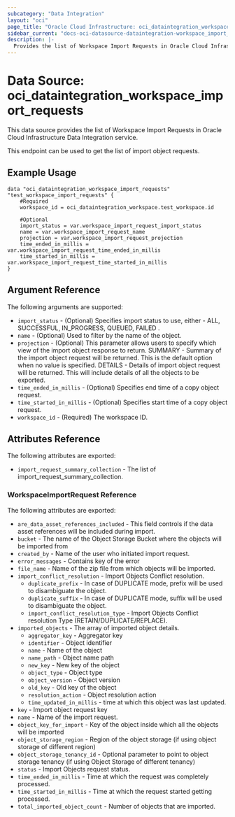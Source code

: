 ```yaml
---
subcategory: "Data Integration"
layout: "oci"
page_title: "Oracle Cloud Infrastructure: oci_dataintegration_workspace_import_requests"
sidebar_current: "docs-oci-datasource-dataintegration-workspace_import_requests"
description: |-
  Provides the list of Workspace Import Requests in Oracle Cloud Infrastructure Data Integration service
---
```


# Data Source: oci_dataintegration_workspace_import_requests
This data source provides the list of Workspace Import Requests in Oracle Cloud Infrastructure Data Integration service.

This endpoint can be used to get the list of import object requests.


## Example Usage

```hcl
data "oci_dataintegration_workspace_import_requests" "test_workspace_import_requests" {
	#Required
	workspace_id = oci_dataintegration_workspace.test_workspace.id

	#Optional
	import_status = var.workspace_import_request_import_status
	name = var.workspace_import_request_name
	projection = var.workspace_import_request_projection
	time_ended_in_millis = var.workspace_import_request_time_ended_in_millis
	time_started_in_millis = var.workspace_import_request_time_started_in_millis
}
```

## Argument Reference

The following arguments are supported:

* `import_status` - (Optional) Specifies import status to use, either -  ALL, SUCCESSFUL, IN_PROGRESS, QUEUED, FAILED .
* `name` - (Optional) Used to filter by the name of the object.
* `projection` - (Optional) This parameter allows users to specify which view of the import object response to return. SUMMARY - Summary of the import object request will be returned. This is the default option when no value is specified. DETAILS - Details of import object request will be returned. This will include details of all the objects to be exported.
* `time_ended_in_millis` - (Optional) Specifies end time of a copy object request.
* `time_started_in_millis` - (Optional) Specifies start time of a copy object request.
* `workspace_id` - (Required) The workspace ID.


## Attributes Reference

The following attributes are exported:

* `import_request_summary_collection` - The list of import_request_summary_collection.

### WorkspaceImportRequest Reference

The following attributes are exported:

* `are_data_asset_references_included` - This field controls if the data asset references will be included during import.
* `bucket` - The name of the Object Storage Bucket where the objects will be imported from
* `created_by` - Name of the user who initiated import request.
* `error_messages` - Contains key of the error
* `file_name` - Name of the zip file from which objects will be imported.
* `import_conflict_resolution` - Import Objects Conflict resolution.
	* `duplicate_prefix` - In case of DUPLICATE mode, prefix will be used to disambiguate the object.
	* `duplicate_suffix` - In case of DUPLICATE mode, suffix will be used to disambiguate the object.
	* `import_conflict_resolution_type` - Import Objects Conflict resolution Type (RETAIN/DUPLICATE/REPLACE).
* `imported_objects` - The array of imported object details.
	* `aggregator_key` - Aggregator key
	* `identifier` - Object identifier
	* `name` - Name of the object
	* `name_path` - Object name path
	* `new_key` - New key of the object
	* `object_type` - Object type
	* `object_version` - Object version
	* `old_key` - Old key of the object
	* `resolution_action` - Object resolution action
	* `time_updated_in_millis` - time at which this object was last updated.
* `key` - Import object request key
* `name` - Name of the import request.
* `object_key_for_import` - Key of the object inside which all the objects will be imported
* `object_storage_region` - Region of the object storage (if using object storage of different region)
* `object_storage_tenancy_id` - Optional parameter to point to object storage tenancy (if using Object Storage of different tenancy)
* `status` - Import Objects request status.
* `time_ended_in_millis` - Time at which the request was completely processed.
* `time_started_in_millis` - Time at which the request started getting processed.
* `total_imported_object_count` - Number of objects that are imported.

